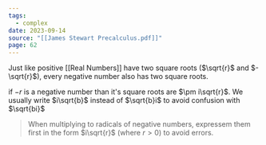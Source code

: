 ```yaml
---
tags:
  - complex
date: 2023-09-14
source: "[[James Stewart Precalculus.pdf]]"
page: 62
---
```

Just like positive [[Real Numbers]] have two square roots ($\sqrt{r}$ and $-\sqrt{r}$), every negative number also has two square roots. 

if $-r$ is a negative number than it's square roots are $\pm i\sqrt{r}$.
We usually write $i\sqrt{b}$ instead of $\sqrt{b}i$ to avoid confusion with $\sqrt{bi}$ 

> When multiplying to radicals of negative numbers, expressem them first in the form $i\sqrt{r}$ (where $r\gt0$) to avoid errors. 